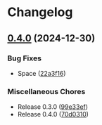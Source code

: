 # Changelog

## [0.4.0](https://github.com/kaans/mqtli/compare/mqtli-v0.7.0...mqtli-v0.4.0) (2024-12-30)


### Bug Fixes

* Space ([22a3f16](https://github.com/kaans/mqtli/commit/22a3f1645f1ef44a99019b21d78c4fcdf4204453))


### Miscellaneous Chores

* Release 0.3.0 ([99e33ef](https://github.com/kaans/mqtli/commit/99e33efa1205bb0eb920c2b966e4a5da5815bfe3))
* Release 0.4.0 ([70d0310](https://github.com/kaans/mqtli/commit/70d031015c0e0ceeb5d01bae5147a4d1b5bae457))

